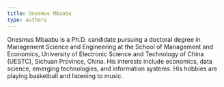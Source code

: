 ```yaml
---
title: Onesmus Mbaabu
type: authors
---
```

Onesmus Mbaabu is a Ph.D. candidate pursuing a doctoral degree in Management Science and Engineering at the School of Management and Economics, University of Electronic Science and Technology of China (UESTC), Sichuan Province, China. His interests include economics, data science, emerging technologies, and information systems. His hobbies are playing basketball and listening to music.
